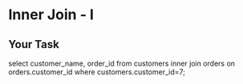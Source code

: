 # Inner Join - I

## Your Task
select customer_name, order_id from customers inner join orders on orders.customer_id where customers.customer_id=7;